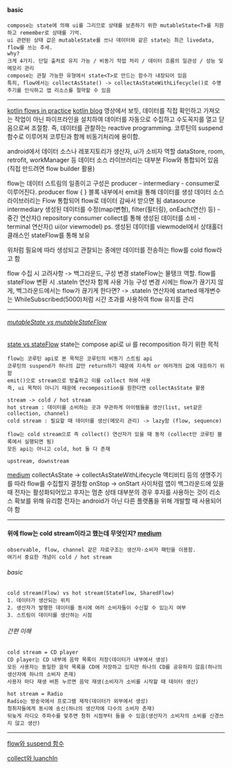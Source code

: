 #### basic
	compose는 state에 의해 ui를 그리므로 상태를 보존하기 위한 mutableState<T>를 지원하고 remember로 상태를 기억.
	ui 관련된 상태 값은 mutableState를 쓰나 데이터와 같은 state는 최근 livedata, flow를 쓰는 추세.
	why?
	크게 4가지. 단일 출처로 유지 가능 / 비동기 작업 처리 / 데이터 흐름의 일관성 / 성능 및 메모리 관리
	compose는 관찰 가능한 유형에서 state<T>로 만드는 함수가 내장되어 있음
	특히, flow에서는 collectAsState() -> collectAsStateWithLifecycle()로 수명주기를 인식하고 앱 리소스를 절약할 수 있음


- - -
[kotlin flows in practice](https://www.youtube.com/watch?v=fSB6_KE95bU&t=75s)
[kotlin blog](https://medium.com/hongbeomi-dev/%EC%A0%95%EB%A6%AC-%EC%BD%94%ED%8B%80%EB%A6%B0-flow-%EC%82%AC%EC%9A%A9%ED%95%98%EA%B8%B0-android-dev-summit-2021-3606429f3c5f)
영상에서 보듯, 데이터를 직접 확인하고 가져오는 작업이 아닌 파이프라인을 설치하여 데이터를 자동으로 수집하고 수도꼭지를 열고 닫음으로써 조절함. 즉, 데이터를 관찰하는 reactive programming.
코루틴의 suspend 함수로 이루어져 코루틴과 함께 비동기처리에 용이함.

android에서 데이터 소스나 레포지토리가 생산자, ui가 소비자 역할
dataStore, room, retrofit, workManager 등 데이터 소스 라이브러리는 대부분 Flow와 통합되어 있음 
(직접 만드려면 flow builder 활용)

flow는 데이터 스트림의 일종이고 구성은 producer - intermediary - consumer로 이루어진다.
producer
	flow {  } 블록 내부에서 emit을 통해 데이터를 생성
	데이터 소스 라이브러리는 Flow 통합되어 flow로 데이터 감싸서 받으면 됨
	datasource
intermediary
	생성된 데이터를 수정(map(변형), filter(필터링), onEach(연산) 등) - 중간 연산자()
	repository
consumer
	collect를 통해 생성된 데이터를 소비 - terminal 연산자()
	ui(or viewmodel)
	ps. 생성된 데이터를 viewmodel에서 상태홀더 클래스인 stateFlow를 통해 보유


위처럼 필요에 따라 생성되고 관찰되는 중에만 데이터를 전송하는 flow를 cold flow라고 함

flow 수집 시 고려사항 -> 백그라운드, 구성 변경
stateFlow는 물탱크 역할.
flow를 stateFlow 변환 시 .stateIn 연산자 함께 사용 가능
구성 변경 시에는 flow가 끊기지 않게, 백그라운드에서는 flow가 끊기게 한다면?
-> .stateIn 연산자에 started 매개변수는 WhileSubscribed(5000)처럼 시간 초과를 사용하여 flow 유지를 관리

- - -


###### [mutableState vs mutableStateFlow](https://stackoverflow.com/questions/70217780/mutablestate-vs-mutablestateflow)
[state vs stateFlow](https://www.youtube.com/watch?v=T8vApYJlW8o)
	state는 compose api로 ui 를 recomposition 하기 위한 목적
	
	flow는 코루틴 api로 본 목적은 코루틴의 비동기 스트림 api
	코루틴의 suspend가 하나의 값만 return하기 때문에 지속적 or 여러개의 값에 대응하기 위함
	emit()으로 stream으로 방출하고 이를 collect 하여 사용
	즉, ui 목적이 아니기 때문에 recomposition을 원한다면 collectAsState 활용

	stream -> cold / hot stream
	hot stream : 데이터를 소비하는 곳과 무관하게 아이템들을 생산(list, set같은 collection, channel)
	cold stream : 필요할 때 데이터를 생산(메모리 관리) -> lazy함 (flow, sequence)

	flow는 cold stream으로 즉 collect() 연산자가 있을 때 동작 (collect만 코루틴 블록에서 실행되면 됨)
	모든 api는 아니고 cold, hot 둘 다 존재

	upstream, downstream


[medium](https://medium.com/hongbeomi-dev/jetpack-compose%EC%97%90%EC%84%9C-flow%EB%A5%BC-%EC%95%88%EC%A0%84%ED%95%98%EA%B2%8C-%EC%82%AC%EC%9A%A9%ED%95%98%EA%B8%B0-a394a679909b)
collectAsState -> collectAsStateWithLifecycle 
액티비티 등의 생명주기를 따라 flow를 수집할지 결정함
onStop -> onStart 사이처럼 앱이 백그라운드에 있을 때 전자는 활성화되어있고 후자는 멈춘 상태
대부분의 경우 후자를 사용하는 것이 리소스 확보를 위해 유리함
전자는 android가 아닌 다른 플랫폼을 위해 개발할 때 사용되어야 함





- - -
#### 위에 flow는 cold stream이라고 했는데 무엇인지? [medium](https://medium.com/@apfhdznzl/flow%EC%99%80-channel-cold-stream%EA%B3%BC-hot-stream-c42c64cf4996)
	observable, flow, channel 같은 자료구조는 생산자-소비자 패턴을 이용함.
	여기서 중요한 개념이 cold / hot stream

###### basic
	cold stream(Flow) vs hot stream(StateFlow, SharedFlow)
	1. 데이터가 생산되는 위치
	2. 생산자가 발행한 데이터를 동시에 여러 소비자들이 수신할 수 있는지 여부
	3. 스트림이 데이터를 생산하는 시점

###### 간편 이해
	cold stream = CD player
	CD player는 CD 내부에 음악 목록이 저장(데이터가 내부에서 생성)
	모든 사용자는 동일한 음악 목록을 CD에 저장하고 있지만 하나의 CD를 공유하지 않음(하나의 생산자에 하나의 소비자 존재)
	사용자 마다 재생 버튼 누르면 음악 재생(소비자가 소비를 시작할 때 데이터 생산)
	
	hot stream = Radio
	Radio는 방송국에서 프로그램 제작(데이터가 외부에서 생성)
	청취자들에게 동시에 송신(하나의 생산자에 다수의 소비자 존재)
	뒤늦게 라디오 주파수를 맞추면 청취 시점부터 들을 수 있음(생산자가 소비자의 소비를 신경쓰지 않고 생산)


- - -
[flow와 suspend 함수](https://stackoverflow.com/questions/76030366/when-to-use-suspend-function-and-flow-together-or-seperate-in-kotlin)

[collect와 luanchIn](https://handstandsam.com/2021/02/19/the-best-way-to-collect-a-flow-in-kotlin-launchin/)

